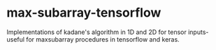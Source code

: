 # max-subarray-tensorflow
Implementations of kadane's algorithm in 1D and 2D for tensor inputs-
useful for maxsubarray procedures in tensorflow and keras.

